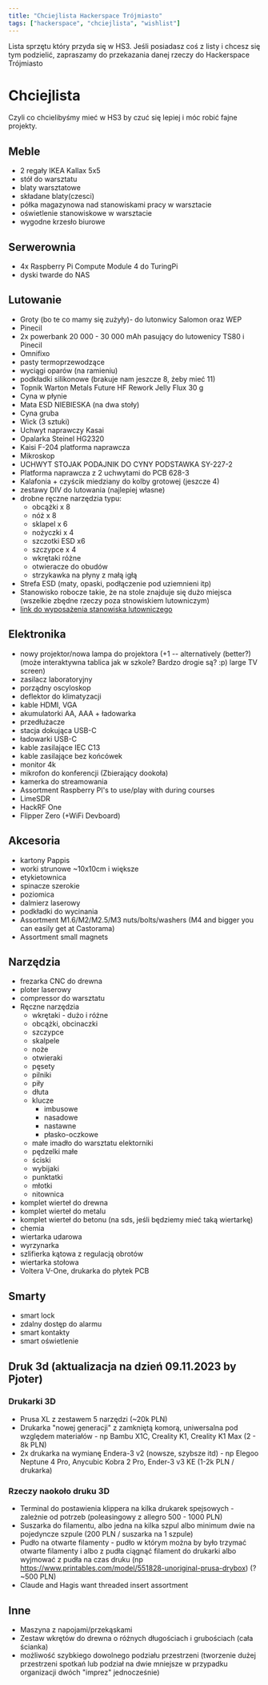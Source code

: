 ```yaml
---
title: "Chciejlista Hackerspace Trójmiasto"
tags: ["hackerspace", "chciejlista", "wishlist"]
---
```


Lista sprzętu który przyda się w HS3. Jeśli posiadasz coś z listy i chcesz się tym podzielić, zapraszamy do przekazania danej rzeczy do Hackerspace Trójmiasto
# Chciejlista

Czyli co chcielibyśmy mieć w HS3 by czuć się lepiej i móc robić fajne projekty.

## Meble

- 2 regały IKEA Kallax 5x5
- stół do warsztatu
- blaty warsztatowe
- składane blaty(czesci)
- półka magazynowa nad stanowiskami pracy w warsztacie
- oświetlenie stanowiskowe w warsztacie
- wygodne krzesło biurowe

## Serwerownia

- 4x Raspberry Pi Compute Module 4 do TuringPi
- dyski twarde do NAS

## Lutowanie

- Groty (bo te co mamy się zużyły)- do lutonwicy Salomon oraz WEP
- Pinecil
- 2x powerbank 20 000 - 30 000 mAh pasujący do lutowenicy TS80 i Pinecil
- Omnifixo
- pasty termoprzewodzące
- wyciągi oparów (na ramieniu) 
- podkładki silikonowe (brakuje nam jeszcze 8, żeby mieć 11)
- Topnik Warton Metals Future HF Rework Jelly Flux 30 g
- Cyna w płynie 
- Mata ESD NIEBIESKA (na dwa stoły)
- Cyna gruba 
- Wick (3 sztuki)
- Uchwyt naprawczy Kasai
- Opalarka Steinel HG2320
- Kaisi F-204 platforma naprawcza
- Mikroskop
- UCHWYT STOJAK PODAJNIK DO CYNY PODSTAWKA SY-227-2
- Platforma naprawcza z 2 uchwytami do PCB 628-3
- Kalafonia + czyścik miedziany do kolby grotowej (jeszcze 4)
- zestawy DIV do lutowania (najlepiej własne)
- drobne ręczne narzędzia typu:
    - obcążki x 8
    - nóż x 8 
    - sklapel x 6 
    - nożyczki x 4 
    - szczotki ESD x6
    - szczypce x 4
    - wkrętaki różne
    - otwieracze do obudów
    - strzykawka na płyny z małą igłą
- Strefa ESD (maty, opaski, podłączenie pod uziemnieni itp)
- Stanowisko robocze takie, że na stole znajduje się dużo miejsca (wszelkie zbędne rzeczy poza stnowiskiem lutowniczym)
- [link do wyposażenia stanowiska lutowniczego](https://docs.google.com/spreadsheets/d/14qrVyqx8fXy0bb8sqoxkvrasZlNxYIwzJVIKdlBacd8/edit#gid=0)

## Elektronika

- nowy projektor/nowa lampa do projektora (+1 -- alternatively (better?) (może interaktywna tablica jak w szkole? Bardzo drogie są? :p) large TV screen)
- zasilacz laboratoryjny
- porządny oscyloskop
- deflektor do klimatyzacji
- kable HDMI, VGA
- akumulatorki AA, AAA + ładowarka
- przedłużacze
- stacja dokująca USB-C
- ładowarki USB-C
- kable zasilające IEC C13
- kable zasilające bez końcówek
- monitor 4k
- mikrofon do konferencji (Zbierający dookoła)
- kamerka do streamowania 
- Assortment Raspberry PI's to use/play with during courses
- LimeSDR
- HackRF One
- Flipper Zero (+WiFi Devboard)

## Akcesoria

- kartony Pappis
- worki strunowe ~10x10cm i większe
- etykietownica
- spinacze szerokie
- poziomica
- dalmierz laserowy
- podkładki do wycinania
- Assortment M1.6/M2/M2.5/M3 nuts/bolts/washers (M4 and bigger you can easily get at Castorama)
- Assortment small magnets

## Narzędzia

- frezarka CNC do drewna
- ploter laserowy
- compressor do warsztatu
- Ręczne narzędzia
    - wkrętaki - dużo i różne
    - obcążki, obcinaczki
    - szczypce
    - skalpele 
    - noże 
    - otwieraki
    - pęsety 
    - pilniki
    - piły 
    - dłuta
    - klucze 
        - imbusowe 
        - nasadowe 
        - nastawne
        - płasko-oczkowe
    - małe imadło do warsztatu elektorniki 
    - pędzelki małe
    - ściski
    - wybijaki
    - punktatki
    - młotki 
    - nitownica
- komplet wierteł do drewna 
- komplet wierteł do metalu 
- komplet wierteł do betonu (na sds, jeśli będziemy mieć taką wiertarkę)
- chemia 
- wiertarka udarowa
- wyrzynarka 
- szlifierka kątowa z regulacją obrotów 
- wiertarka stołowa
- Voltera V-One, drukarka do płytek PCB

## Smarty

- smart lock
- zdalny dostęp do alarmu
- smart kontakty
- smart oświetlenie

## Druk 3d (aktualizacja na dzień 09.11.2023 by Pjoter)

### Drukarki 3D

- Prusa XL z zestawem 5 narzędzi (~20k PLN)
- Drukarka "nowej generacji" z zamkniętą komorą, uniwersalna pod względem materiałów - np Bambu X1C, Creality K1, Creality K1 Max (2 - 8k PLN)
- 2x drukarka na wymianę Endera-3 v2 (nowsze, szybsze itd) - np Elegoo Neptune 4 Pro, Anycubic Kobra 2 Pro, Ender-3 v3 KE (1-2k PLN / drukarka)

### Rzeczy naokoło druku 3D

- Terminal do postawienia klippera na kilka drukarek spejsowych - zależnie od potrzeb (poleasingowy z allegro 500 - 1000 PLN)
- Suszarka do filamentu, albo jedna na kilka szpul albo minimum dwie na pojedyncze szpule (200 PLN / suszarka na 1 szpule)
- Pudło na otwarte filamenty - pudło w którym można by było trzymać otwarte filamenty i albo z pudła ciągnąć filament do drukarki albo wyjmować z pudła na czas druku (np https://www.printables.com/model/551828-unoriginal-prusa-drybox) (? ~500 PLN)
- Claude and Hagis want threaded insert assortment

## Inne

- Maszyna z napojami/przekąskami
- Zestaw wkrętów do drewna o różnych długościach i grubościach (cała ścianka)
- możliwość szybkiego dowolnego podziału przestrzeni (tworzenie dużej przestrzeni spotkań lub podział na dwie mniejsze w przypadku organizacji dwóch "imprez" jednocześnie)
